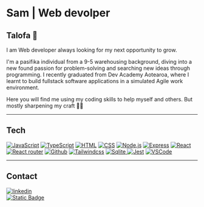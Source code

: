 # Sam | Web devolper 

## Talofa 👋

I am Web developer always looking for my next opportunity to grow.

I'm a pasifika individual from a 9-5 warehousing background, diving into a new found passion for problem-solving and searching new ideas through programming.
I recently graduated from Dev Academy Aotearoa, where I learnt to build fullstack software applications in a simulated Agile work environment.

Here you will find me using my coding skills to help myself and others. But mostly sharpening my craft 👨‍💻

---

## Tech
[![JavaScript](https://img.shields.io/badge/JavaScript-black?logo=javascript)](https://developer.mozilla.org/en-US/docs/Web/JavaScript)
[![TypeScript](https://img.shields.io/badge/TypeScript-black?logo=typescript)](https://www.typescriptlang.org/)
[![HTML](	https://img.shields.io/badge/HTML5-black?logo=html5)](https://www.w3schools.com/html/)
[![CSS](https://img.shields.io/badge/CSS-black?logo=css3)](https://developer.mozilla.org/en-US/docs/Web/CSS)
[![Node.js](https://img.shields.io/badge/Node.js-black?logo=node.js)](https://nodejs.org/)
[![Express](https://img.shields.io/badge/Express-black?logo=express)](https://expressjs.com/)
[![React](https://img.shields.io/badge/-ReactJs-black?logo=react)](https://react.dev/)
[![React router](https://img.shields.io/badge/-React%20Router-black?logo=react-router)](https://reactrouter.com/en/main)
[![Github](https://img.shields.io/badge/GitHub-black?logo=GitHub)](https://github.com/)
[![Tailwindcss](https://img.shields.io/badge/Tailwind-black?logo=tailwindcss)](https://tailwindcss.com/)
[![Sqlite](https://img.shields.io/badge/SQLite-black?logo=sqlite) ](https://www.sqlite.org/)
[![Jest](https://img.shields.io/badge/Jest-black?logo=Jest)](https://jestjs.io/)
[![VSCode](https://img.shields.io/badge/Vscode-black?logo=visualstudiocode)](https://code.visualstudio.com/)

---

## Contact 
[![linkedin](https://img.shields.io/badge/LinkedIn-0077B5?logo=linkedin&logoColor=white)](www.linkedin.com/in/sam-tofa-timoteo-211a47263) <br />
[![Static Badge](https://img.shields.io/badge/-Email-black?logo=gmail)](mailto:samtofat@gmail.com)
